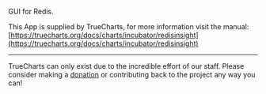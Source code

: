 GUI for Redis.

This App is supplied by TrueCharts, for more information visit the manual: [https://truecharts.org/docs/charts/incubator/redisinsight](https://truecharts.org/docs/charts/incubator/redisinsight)

---

TrueCharts can only exist due to the incredible effort of our staff.
Please consider making a [donation](https://truecharts.org/docs/about/sponsor) or contributing back to the project any way you can!
